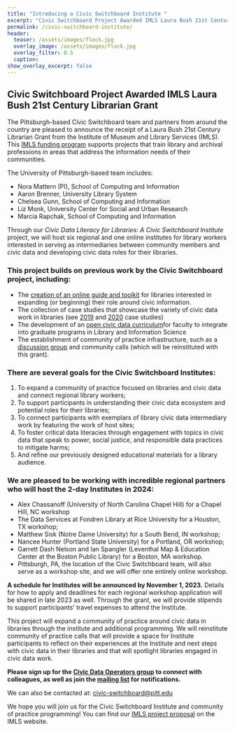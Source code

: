 ```yaml
---
title: "Introducing a Civic Switchboard Institute "
excerpt: "Civic Switchboard Project Awarded IMLS Laura Bush 21st Century Librarian Grant"
permalink: /civic-switchboard-institute/
header:
  teaser: /assets/images/flock.jpg
  overlay_image: /assets/images/flock.jpg
  overlay_filter: 0.5
  caption: 
show_overlay_excerpt: false
---
```


## Civic Switchboard Project Awarded IMLS Laura Bush 21st Century Librarian Grant

The Pittsburgh-based Civic Switchboard team and partners from around the country are pleased to announce the receipt of a Laura Bush 21st Century Librarian Grant from the Institute of Museum and Library Services (IMLS). This [IMLS funding program](https://www.imls.gov/grants/available/laura-bush-21st-century-librarian-program) supports projects that train library and archival professions in areas that address the information needs of their communities.  

The University of Pittsburgh-based team includes:    
* Nora Mattern (PI), School of Computing and Information   
* Aaron Brenner, University Library System  
* Chelsea Gunn, School of Computing and Information  
* Liz Monk, University Center for Social and Urban Research  
* Marcia Rapchak, School of Computing and Information   

Through our *Civic Data Literacy for Libraries: A Civic Switchboard Institute* project, we will host six regional and one online institutes for library workers interested in serving as intermediaries between community members and civic data and developing civic data roles for their libraries.  

### This project builds on previous work by the Civic Switchboard project, including:

* The [creation of an online guide and toolkit](https://civic-switchboard.github.io/assets/guide/Civic_Switchboard_Guide.pdf) for libraries interested in expanding (or beginning) their role around civic information.  
* The collection of case studies that showcase the variety of civic data work in libraries (see [2019](https://civic-switchboard.gitbook.io/guide/case-studies) and [2020](https://civic-switchboard.gitbook.io/guide/case-studies-2020) case studies) 
* The development of an [open civic data curriculum](https://civic-switchboard.gitbook.io/education-series/)for faculty to integrate into graduate programs in Library and Information Science  
* The establishment of community of practice infrastructure, such as a [discussion group](https://civic-switchboard.github.io/group/) and community calls (which will be reinstituted with this grant). 

### There are several goals for the Civic Switchboard Institutes:  
1. To expand a community of practice focused on libraries and civic data and connect regional library workers; 
2. To support participants in understanding their civic data ecosystem and potential roles for their libraries; 
3. To connect participants with exemplars of library civic data intermediary work by featuring the work of host sites;
4. To foster critical data literacies through engagement with topics in civic data that speak to power, social justice, and responsible data practices to mitigate harms; 
5. And refine our previously designed educational materials for a library audience.

### We are pleased to be working with incredible regional partners who will host the 2-day Institutes in 2024:
* Alex Chassanoff (University of North Carolina Chapel Hill) for a Chapel Hill, NC workshop
* The Data Services at Fondren Library at Rice University for a Houston, TX workshop;
* Matthew Sisk (Notre Dame University) for a South Bend, IN workshop;
* Nancee Hunter (Portland State University) for a Portland, OR workshop;
* Garrett Dash Nelson and Ian Spangler (Leventhal Map & Education Center at the Boston Public Library) for a Boston, MA workshop.
* Pittsburgh, PA, the location of the Civic Switchboard team, will also serve as a workshop site, and we will offer one entirely online workshop.


**A schedule for Institutes will be announced by November 1, 2023.** Details for how to apply and deadlines for each regional workshop application will be shared in late 2023 as well. Through the grant, we will provide stipends to support participants’ travel expenses to attend the Institute.

This project will expand a community of practice around civic data in libraries through the institute and additional programming. We will reinstitute community of practice calls that will provide a space for Institute participants to reflect on their experiences at the Institute and next steps with civic data in their libraries and that will spotlight libraries engaged in civic data work. 

**Please sign up for the [Civic Data Operators group](https://civic-switchboard.github.io/group/) to connect with colleagues, as well as join the [mailing list](https://civicswitchboard.us17.list-manage.com/subscribe?u=530c4fdb234145e8e1e6b5307&id=3ae069cc9d) for notifications.**  

We can also be contacted at: civic-switchboard@pitt.edu

We hope you will join us for the Civic Switchboard Institute and community of practice programming! You can find our [IMLS project proposal](https://www.imls.gov/grants/awarded/re-254899-ols-23) on the IMLS website.
